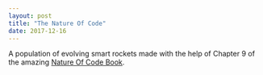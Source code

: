 ```yaml
---
layout: post
title: "The Nature Of Code"
date: 2017-12-16
---
```


<canvas data-processing-sources="/projects/TheNatureOfCode/E9_10SmartRockets/canvas.pde"></canvas>
A population of evolving smart rockets made with the help of Chapter 9 of the amazing <a href="http://natureofcode.com/book/chapter-9-the-evolution-of-code/">Nature Of Code Book</a>.
